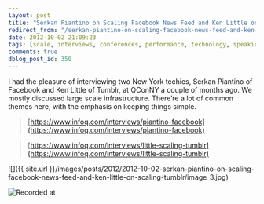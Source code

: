 ```yaml
---
layout: post
title: "Serkan Piantino on Scaling Facebook News Feed and Ken Little on Scaling Tumblr"
redirect_from: "/serkan-piantino-on-scaling-facebook-news-feed-and-ken-little-on-scaling-tumblr/"
date: 2012-10-02 21:09:23
tags: [scale, interviews, conferences, performance, technology, speaking]
comments: true
dblog_post_id: 350
---
```

I had the pleasure of interviewing two New York techies, Serkan Piantino of Facebook and Ken Little of Tumblr, at QConNY a couple of months ago. We mostly discussed large scale infrastructure. There’re a lot of common themes here, with the emphasis on keeping things simple.

> [https://www.infoq.com/interviews/piantino-facebook](https://www.infoq.com/interviews/piantino-facebook)

> [https://www.infoq.com/interviews/little-scaling-tumblr](https://www.infoq.com/interviews/little-scaling-tumblr)

![]({{ site.url }}/images/posts/2012/2012-10-02-serkan-piantino-on-scaling-facebook-news-feed-and-ken-little-on-scaling-tumblr/image_3.jpg)

![Recorded at](https://www.infoq.com/resource/interviews/little-scaling-tumblr/en/promoImage/QCon%20NY%202012.jpg)
